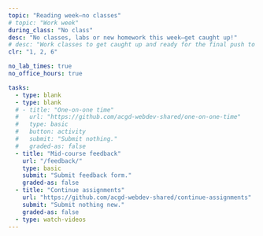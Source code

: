 ```yaml
---
topic: "Reading week—no classes"
# topic: "Work week"
during_class: "No class"
desc: "No classes, labs or new homework this week—get caught up!"
# desc: "Work classes to get caught up and ready for the final push to the end of the term!"
clr: "1, 2, 6"

no_lab_times: true
no_office_hours: true

tasks:
  - type: blank
  - type: blank
  # - title: "One-on-one time"
  #   url: "https://github.com/acgd-webdev-shared/one-on-one-time"
  #   type: basic
  #   button: activity
  #   submit: "Submit nothing."
  #   graded-as: false
  - title: "Mid-course feedback"
    url: "/feedback/"
    type: basic
    submit: "Submit feedback form."
    graded-as: false
  - title: "Continue assignments"
    url: "https://github.com/acgd-webdev-shared/continue-assignments"
    submit: "Submit nothing new."
    graded-as: false
  - type: watch-videos
---
```

